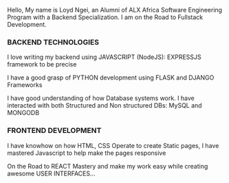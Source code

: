 Hello, My name is Loyd Ngei, an Alumni of ALX Africa Software Engineering Program with a Backend Specialization. I am on the Road to Fullstack Development.

  ### BACKEND TECHNOLOGIES

I love writing my backend using JAVASCRIPT (NodeJS): EXPRESSJS framework to be precise


I have a good grasp of PYTHON development using FLASK and DJANGO Frameworks


I have good understanding of how Database systems work. I have interacted with both Structured and Non structured DBs: MySQL and MONGODB


  ### FRONTEND DEVELOPMENT
  
I have knowhow on how HTML, CSS Operate to create Static pages, I have mastered Javascript to help make the pages responsive

On the Road to REACT Mastery and make my work easy while creating awesome USER INTERFACES...
